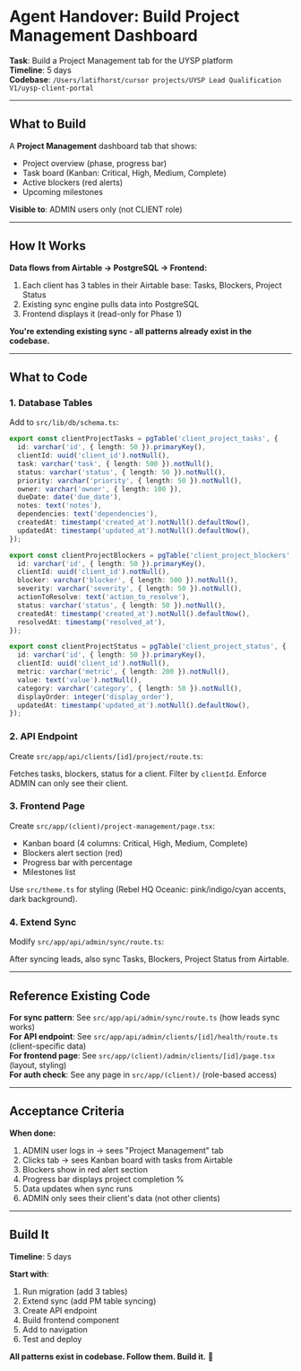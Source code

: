 # Agent Handover: Build Project Management Dashboard

**Task**: Build a Project Management tab for the UYSP platform  
**Timeline**: 5 days  
**Codebase**: `/Users/latifhorst/cursor projects/UYSP Lead Qualification V1/uysp-client-portal`

---

## What to Build

A **Project Management** dashboard tab that shows:
- Project overview (phase, progress bar)
- Task board (Kanban: Critical, High, Medium, Complete)
- Active blockers (red alerts)
- Upcoming milestones

**Visible to**: ADMIN users only (not CLIENT role)

---

## How It Works

**Data flows from Airtable → PostgreSQL → Frontend:**

1. Each client has 3 tables in their Airtable base: Tasks, Blockers, Project Status
2. Existing sync engine pulls data into PostgreSQL
3. Frontend displays it (read-only for Phase 1)

**You're extending existing sync - all patterns already exist in the codebase.**

---

## What to Code

### 1. Database Tables

Add to `src/lib/db/schema.ts`:

```typescript
export const clientProjectTasks = pgTable('client_project_tasks', {
  id: varchar('id', { length: 50 }).primaryKey(),
  clientId: uuid('client_id').notNull(),
  task: varchar('task', { length: 500 }).notNull(),
  status: varchar('status', { length: 50 }).notNull(),
  priority: varchar('priority', { length: 50 }).notNull(),
  owner: varchar('owner', { length: 100 }),
  dueDate: date('due_date'),
  notes: text('notes'),
  dependencies: text('dependencies'),
  createdAt: timestamp('created_at').notNull().defaultNow(),
  updatedAt: timestamp('updated_at').notNull().defaultNow(),
});

export const clientProjectBlockers = pgTable('client_project_blockers', {
  id: varchar('id', { length: 50 }).primaryKey(),
  clientId: uuid('client_id').notNull(),
  blocker: varchar('blocker', { length: 500 }).notNull(),
  severity: varchar('severity', { length: 50 }).notNull(),
  actionToResolve: text('action_to_resolve'),
  status: varchar('status', { length: 50 }).notNull(),
  createdAt: timestamp('created_at').notNull().defaultNow(),
  resolvedAt: timestamp('resolved_at'),
});

export const clientProjectStatus = pgTable('client_project_status', {
  id: varchar('id', { length: 50 }).primaryKey(),
  clientId: uuid('client_id').notNull(),
  metric: varchar('metric', { length: 200 }).notNull(),
  value: text('value').notNull(),
  category: varchar('category', { length: 50 }).notNull(),
  displayOrder: integer('display_order'),
  updatedAt: timestamp('updated_at').notNull().defaultNow(),
});
```

### 2. API Endpoint

Create `src/app/api/clients/[id]/project/route.ts`:

Fetches tasks, blockers, status for a client. Filter by `clientId`. Enforce ADMIN can only see their client.

### 3. Frontend Page

Create `src/app/(client)/project-management/page.tsx`:

- Kanban board (4 columns: Critical, High, Medium, Complete)
- Blockers alert section (red)
- Progress bar with percentage
- Milestones list

Use `src/theme.ts` for styling (Rebel HQ Oceanic: pink/indigo/cyan accents, dark background).

### 4. Extend Sync

Modify `src/app/api/admin/sync/route.ts`:

After syncing leads, also sync Tasks, Blockers, Project Status from Airtable.

---

## Reference Existing Code

**For sync pattern**: See `src/app/api/admin/sync/route.ts` (how leads sync works)  
**For API endpoint**: See `src/app/api/admin/clients/[id]/health/route.ts` (client-specific data)  
**For frontend page**: See `src/app/(client)/admin/clients/[id]/page.tsx` (layout, styling)  
**For auth check**: See any page in `src/app/(client)/` (role-based access)

---

## Acceptance Criteria

**When done:**
1. ADMIN user logs in → sees "Project Management" tab
2. Clicks tab → sees Kanban board with tasks from Airtable
3. Blockers show in red alert section
4. Progress bar displays project completion %
5. Data updates when sync runs
6. ADMIN only sees their client's data (not other clients)

---

## Build It

**Timeline**: 5 days

**Start with**:
1. Run migration (add 3 tables)
2. Extend sync (add PM table syncing)
3. Create API endpoint
4. Build frontend component
5. Add to navigation
6. Test and deploy

**All patterns exist in codebase. Follow them. Build it.** 🚀

